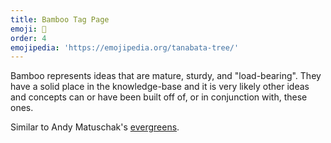 ```yaml
---
title: Bamboo Tag Page
emoji: 🎋
order: 4
emojipedia: 'https://emojipedia.org/tanabata-tree/'
---
```

Bamboo represents ideas that are mature, sturdy, and "load-bearing". They have a solid place in the knowledge-base and it is very likely other ideas and concepts can or have been built off of, or in conjunction with, these ones.

Similar to Andy Matuschak's [evergreens](https://notes.andymatuschak.org/z4SDCZQeRo4xFEQ8H4qrSqd68ucpgE6LU155C).
